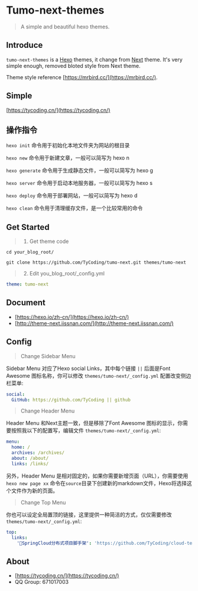 # Tumo-next-themes

>   A simple and beautiful hexo themes.

## Introduce 

`tumo-next-themes` is a [Hexo](https://hexo.io/zh-cn/) themes, it change from [Next](http://theme-next.iissnan.com/) theme. It's very simple enough, removed bloted style from Next theme.



Theme style reference [https://mrbird.cc/](https://mrbird.cc/).

## Simple

[https://tycoding.cn/](https://tycoding.cn/)

## 操作指令

`hexo init` 命令用于初始化本地文件夹为网站的根目录

`hexo new` 命令用于新建文章，一般可以简写为 hexo n

`hexo generate` 命令用于生成静态文件，一般可以简写为 hexo g

`hexo server` 命令用于启动本地服务器，一般可以简写为 hexo s

`hexo deploy` 命令用于部署网站，一般可以简写为 hexo d

`hexo clean` 命令用于清理缓存文件，是一个比较常用的命令

## Get Started

>   1.  Get theme code

```shell
cd your_blog_root/

git clone https://github.com/TyCoding/tumo-next.git themes/tumo-next
```



>   2.  Edit you_blog_root/_config.yml

```yaml
theme: tumo-next
```

## Document

-   [https://hexo.io/zh-cn/](https://hexo.io/zh-cn/)
-   [http://theme-next.iissnan.com/](http://theme-next.iissnan.com/)

## Config

>    Change Sidebar Menu

Sidebar Menu 对应了Hexo social Links，其中每个链接 `||` 后面是Font Awesome 图标名称，你可以修改 `themes/tumo-next/_config.yml` 配置改变侧边栏菜单: 

```yaml
social:
  GitHub: https://github.com/TyCoding || github
```



>   Change Header Menu

Header Menu 和Next主题一致，但是移除了Font Awesome 图标的显示，你需要按照我以下的配置写，编辑文件 `themes/tumo-next/_config.yml`: 

```yaml
menu:
  home: /
  archives: /archives/
  about: /about/
  links: /links/
```

另外，Header Menu 是相对固定的，如果你需要新增页面（URL），你需要使用`hexo new page xx` 命令在`source`目录下创建新的markdown文件，Hexo将选择这个文件作为新的页面。



>   Change Top Menu 

你也可以设定全局置顶的链接，这里提供一种简洁的方式，仅仅需要修改 `themes/tumo-next/_config.yml`:

```yaml
top:
  links: 
    '🐤SpringCloud分布式项目脚手架': 'https://github.com/TyCoding/cloud-template'
```

## About

-   [https://tycoding.cn/](https://tycoding.cn/)
-   QQ Group: 671017003